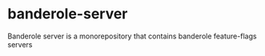 # banderole-server
Banderole server is a monorepository that contains banderole feature-flags servers
